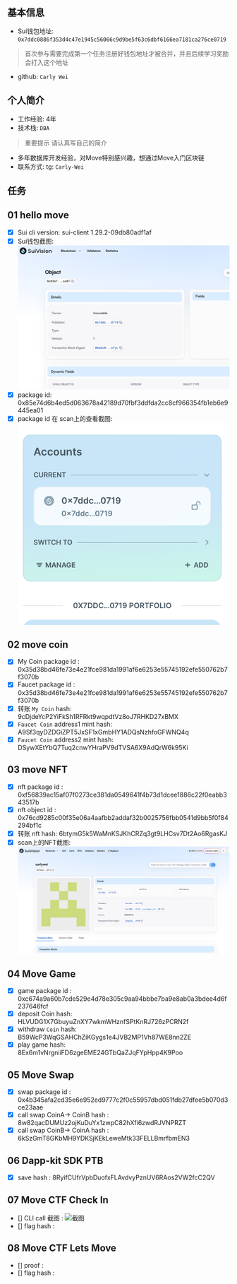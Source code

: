## 基本信息
- Sui钱包地址: `0x7ddc0886f353d4c47e1945c56066c9d9be5f63c6dbf6166ea7181ca276ce0719`
> 首次参与需要完成第一个任务注册好钱包地址才被合并，并且后续学习奖励会打入这个地址
- github: `Carly Wei`

## 个人简介
- 工作经验: 4年
- 技术栈: `DBA`
> 重要提示 请认真写自己的简介
- 多年数据库开发经验，对Move特别感兴趣，想通过Move入门区块链
- 联系方式: tg: `Carly-Wei` 

## 任务

##   01 hello move  
- [x] Sui cli version: sui-client 1.29.2-09db80adf1af
- [x] Sui钱包截图: ![Sui钱包截图](./images/scan1.png)
- [x] package id:  0x85e74d6b4ed5d063678a42189d70fbf3ddfda2cc8cf966354fb1eb6e9445ea01
- [x] package id 在 scan上的查看截图:![Scan截图](./images/scan2.png)

##   02 move coin
- [x] My Coin package id : 0x35d38bd46fe73e4e21fce981da1991af6e6253e55745192efe550762b7f3070b
- [x] Faucet package id : 0x35d38bd46fe73e4e21fce981da1991af6e6253e55745192efe550762b7f3070b
- [x] 转账 `My Coin` hash: 9cDjdeYcP2YiFkSh1RFRkt9wqpdtVz8oJ7RHKD27xBMX
- [x] `Faucet Coin` address1 mint hash: A9Sf3qyDZDGiZPT5JxSF1xGmbHY1ADQsNzhfoGFWNQ4q
- [x] `Faucet Coin` address2 mint hash: DSywXEtYbQ7Tuq2cnwYHraPV9dTVSA6X9AdQrW6k95Ki

##   03 move NFT
- [x] nft package id : 0xf56839ac15af07f0273ce381da0549641f4b73d1dcee1886c22f0eabb343517b
- [x] nft object id :  0x76cd9285c00f35e06a4aafbb2addaf32b0025756fbb0541d9bb5f0f84294bf1c
- [x] 转账 nft  hash: 6btymG5k5WaMnKSJKhCRZq3gt9LHCsv7Dt2Ao6RgasKJ
- [x] scan上的NFT截图:![Scan截图](./images/scan3.png)

##   04 Move Game
- [x] game package id : 0xc674a9a60b7cde529e4d78e305c9aa94bbbe7ba9e8ab0a3bdee4d6f237646fcf
- [x] deposit Coin hash: HLVUDG1X7GbuyuZnXY7wkmWHznfSPtKnRJ726zPCRN2f
- [x] withdraw `Coin` hash:  B59WcP3WqGSAHChZiKGygs1e4JVB2MP1Vh87WE8nn2ZE
- [x] play game hash:  8Ex6m1vNrgniiFD6zgeEME24GTbQaZJqFYpHpp4K9Poo

##   05 Move Swap
- [x] swap package id : 0x4b345afa2cd35e6e952ed9777c2f0c55957dbd051fdb27dfee5b070d3ce23aae
- [x] call swap CoinA-> CoinB  hash :  8w82qacDUMUz2ojKuDuYx1zwpC82hXfi6zwdRJVNPRZT
- [x] call swap CoinB-> CoinA  hash : 6kSzGmT8GKbMH9YDKSjKEkLeweMtk33FELLBmrfbmEN3

##   06 Dapp-kit SDK PTB
- [x] save hash : 8RyifCUfrVpbDuofxFLAvdvyPznUV6RAos2VW2fcC2QV

##   07 Move CTF Check In
- [] CLI call 截图 : ![截图](./images/你的图片地址)
- [] flag hash :

##   08 Move CTF Lets Move
- [] proof : 
- [] flag hash :
